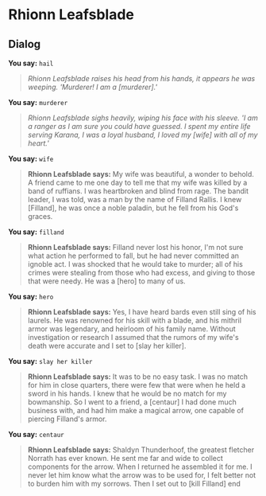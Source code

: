 # Rhionn Leafsblade


## Dialog

**You say:** `hail`



>*Rhionn Leafsblade raises his head from his hands, it appears he was weeping. 'Murderer! I am a [murderer].'*

**You say:** `murderer`



>*Rhionn Leafsblade sighs heavily, wiping his face with his sleeve. 'I am a ranger as I am sure you could have guessed.  I spent my entire life serving Karana, I was a loyal husband, I loved my [wife] with all of my heart.'*

**You say:** `wife`



>**Rhionn Leafsblade says:** My wife was beautiful, a wonder to behold.  A friend came to me one day to tell me that my wife was killed by a band of ruffians.  I was heartbroken and blind from rage.  The bandit leader, I was told, was a man by the name of Filland Rallis.  I knew [Filland], he was once a noble paladin, but he fell from his God's graces.

**You say:** `filland`



>**Rhionn Leafsblade says:** Filland never lost his honor, I'm not sure what action he performed to fall, but he had never committed an ignoble act.  I was shocked that he would take to murder; all of his crimes were stealing from those who had excess, and giving to those that were needy.  He was a [hero] to many of us.

**You say:** `hero`



>**Rhionn Leafsblade says:** Yes, I have heard bards even still sing of his laurels.  He was renowned for his skill with a blade, and his mithril armor was legendary, and heirloom of his family name.  Without investigation or research I assumed that the rumors of my wife's death were accurate and I set to [slay her killer].

**You say:** `slay her killer`



>**Rhionn Leafsblade says:** It was to be no easy task.  I was no match for him in close quarters, there were few that were when he held a sword in his hands.  I knew that he would be no match for my bowmanship.  So I went to a friend, a [centaur] I had done much business with, and had him make a magical arrow, one capable of piercing Filland's armor.

**You say:** `centaur`



>**Rhionn Leafsblade says:** Shaldyn Thunderhoof, the greatest fletcher Norrath has ever known.  He sent me far and wide to collect components for the arrow.  When I returned he assembled it for me.  I never let him know what the arrow was to be used for, I felt better not to burden him with my sorrows.  Then I set out to [kill Filland]
end
